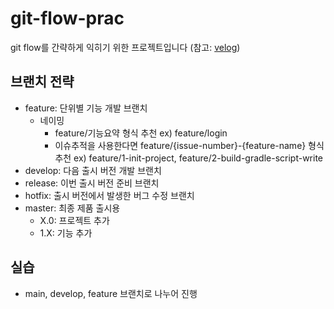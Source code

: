 # git-flow-prac
git flow를 간략하게 익히기 위한 프로젝트입니다 (참고: [velog](https://velog.io/@nias0327/Git-Flow%EC%9D%98-%EA%B0%9C%EB%85%90%EA%B3%BC-%EC%A0%81%EC%9A%A9))

## 브랜치 전략
- feature: 단위별 기능 개발 브랜치
  - 네이밍
    - feature/기능요약 형식 추천
      ex) feature/login
    - 이슈추적을 사용한다면 feature/{issue-number}-{feature-name} 형식 추천
      ex) feature/1-init-project, feature/2-build-gradle-script-write
- develop: 다음 출시 버전 개발 브랜치
- release: 이번 출시 버전 준비 브랜치
- hotfix: 출시 버전에서 발생한 버그 수정 브랜치
- master: 최종 제품 출시용
  - X.0: 프로젝트 추가
  - 1.X: 기능 추가

## 실습
- main, develop, feature 브랜치로 나누어 진행
